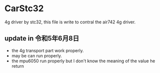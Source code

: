 # CarStc32
4g driver by stc32, 
this file is write to contral the air742 4g driver.

## update in 令和5年6月8日
* the 4g transport part work properly.
* may be can run properly.
* the mpu6050 run properly but I don't know the  meaning of the value he return